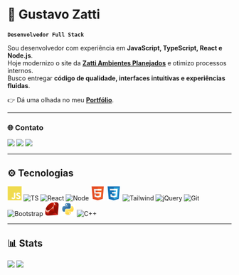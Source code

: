 # 🤠 Gustavo Zatti
**`Desenvolvedor Full Stack`**

Sou desenvolvedor com experiência em **JavaScript, TypeScript, React e Node.js**.  
Hoje modernizo o site da **[Zatti Ambientes Planejados](https://www.zattiambientes.com.br)** e otimizo processos internos.  
Busco entregar **código de qualidade, interfaces intuitivas e experiências fluidas**.

👉 Dá uma olhada no meu **[Portfólio](https://zatticode.github.io/Portfolio)**.

---

### 🌐 Contato
<a href="mailto:devgustavozatti@gmail.com"><img src="https://img.shields.io/badge/Gmail-333?style=for-the-badge&logo=gmail&logoColor=white" /></a>
<a href="https://www.linkedin.com/in/gustavozatti" target="_blank"><img src="https://img.shields.io/badge/LinkedIn-0077B5?style=for-the-badge&logo=linkedin&logoColor=white" /></a>
<a href="https://instagram.com/gustavozatti.png" target="_blank"><img src="https://img.shields.io/badge/Instagram-E4405F?style=for-the-badge&logo=instagram&logoColor=white" /></a>

---

## ⚙️ Tecnologias
<div align="left">
  <img alt="JS" height="32" src="https://raw.githubusercontent.com/devicons/devicon/master/icons/javascript/javascript-plain.svg"/>
  <img alt="TS" height="32" src="https://cdn.jsdelivr.net/gh/devicons/devicon@latest/icons/typescript/typescript-original.svg"/>
  <img alt="React" height="32" src="https://cdn.jsdelivr.net/gh/devicons/devicon@latest/icons/react/react-original.svg"/>
  <img alt="Node" height="32" src="https://cdn.jsdelivr.net/gh/devicons/devicon@latest/icons/nodejs/nodejs-original.svg"/>
  <img alt="HTML" height="32" src="https://raw.githubusercontent.com/devicons/devicon/master/icons/html5/html5-original.svg"/>
  <img alt="CSS" height="32" src="https://raw.githubusercontent.com/devicons/devicon/master/icons/css3/css3-original.svg"/>
  <img alt="Tailwind" height="32" src="https://cdn.jsdelivr.net/gh/devicons/devicon@latest/icons/tailwindcss/tailwindcss-original.svg"/>
  <img alt="jQuery" height="32" src="https://cdn.jsdelivr.net/gh/devicons/devicon@latest/icons/jquery/jquery-original.svg"/>
  <img alt="Git" height="32" src="https://cdn.jsdelivr.net/gh/devicons/devicon@latest/icons/git/git-original.svg"/>
  <img alt="Bootstrap" height="32" src="https://cdn.jsdelivr.net/gh/devicons/devicon@latest/icons/bootstrap/bootstrap-original.svg"/>
  <img alt="Ruby" height="32" src="https://raw.githubusercontent.com/devicons/devicon/master/icons/ruby/ruby-original.svg"/>
  <img alt="Python" height="32" src="https://raw.githubusercontent.com/devicons/devicon/master/icons/python/python-original.svg"/>
  <img alt="C++" height="32" src="https://cdn.jsdelivr.net/gh/devicons/devicon@latest/icons/cplusplus/cplusplus-original.svg"/>
</div>

---

## 📊 Stats
<div>
  <img height="170" src="https://github-readme-stats.vercel.app/api?username=ZattiCode&theme=dark&show_icons=true&hide_border=true&count_private=true" />
  <img height="170" src="https://github-readme-stats.vercel.app/api/top-langs/?username=ZattiCode&theme=dark&show_icons=true&hide_border=true&layout=compact" />
</div>
